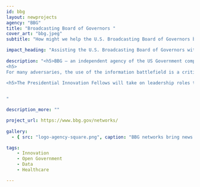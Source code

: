 ```yaml
---
id: bbg
layout: newprojects
agency: "BBG"
title: "Broadcasting Board of Governors "
cover_art: "bbg.jpeg"
subtitle: "How might we help the U.S. Broadcasting Board of Governors better counter global disinformation and become more data-driven?"

impact_heading: "Assisting the U.S. Broadcasting Board of Governors with employing innovative data-driven techniques in reaching new global audiences"
  
description: "<h5>BBG – an independent agency of the US Government composed of Voice of America, Radio Free Europe/Radio Liberty, Office of Cuba Broadcasting, Radio Free Asia, and Middle East Broadcasting Networks - is looking to further advance its strategic focus on US national security issues and innovate on its overall mission (general news focus and empowering accurate local reporting, etc.).  BBG is at the frontlines of the USG in technology, media and foreign policy.</h5>
<h5>
For many adversaries, the use of the information battlefield is a critical component of their success and their ability to recruit fellow loyalist organizations and new adherents to their cause.  </h5>
 
<h5>The Presidential Innovation Fellows will take on leadership roles to help collect cutting edge big data and audience research in over 100 countries and 60 languages across multiple platforms. Data sets include mobile panel surveys, large scale bricks and mortar surveys, omnibus, commercial data, competitive landscape and a host of real-time digital data. Bringing on a seasoned technology professional, BBG hopes to augment their team to inform content, targeting and messaging recommendations by audience and a road map for ongoing media and audience engagement. Desired skills for Fellows include: strategy, branding, technology development and big data/data analysis.</h5>


" 

description_more: ""

project_url: https://www.bbg.gov/networks/
  
gallery:
  - { src: "logo-agency-square.png", caption: "BBG networks bring news and information to people around the world in 58 languages. ", alt: "BBG Logo" }

tags:
    - Innovation
    - Open Government
    - Data
    - Healthcare

---
```


<!--



impact_metrics:
  - { metric: "[Insert quote]", desc: "[Quote subtitle]" }

articles: 
  - { outlet: "[Media Outlet]", logo_src: "logo.jpg", title: "Article Title", quote: "Quote", url: "article URL" }

	-->